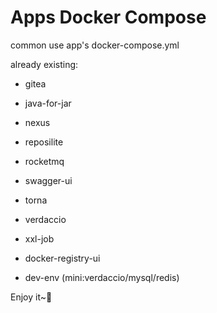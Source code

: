 # Apps Docker Compose

common use app's docker-compose.yml

already existing: 

- gitea 

- java-for-jar 

- nexus 

- reposilite 

- rocketmq 

- swagger-ui 

- torna 

- verdaccio 

- xxl-job

- docker-registry-ui

- dev-env (mini:verdaccio/mysql/redis)

Enjoy it~🍻